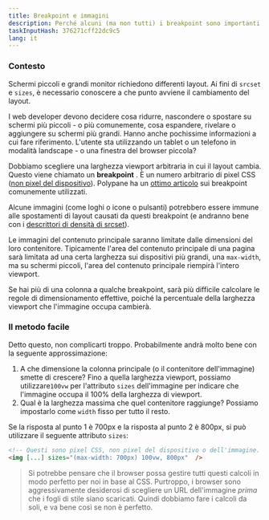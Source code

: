 ```yaml
---
title: Breakpoint e immagini
description: Perché alcuni (ma non tutti) i breakpoint sono importanti per le tue immagini
taskInputHash: 376271cff22dc9c5
lang: it
---
```

### Contesto

Schermi piccoli e grandi monitor richiedono differenti layout.  Ai fini di `srcset` e `sizes`, è necessario conoscere a che punto avviene il cambiamento del layout.

I web developer devono decidere cosa ridurre, nascondere o spostare su schermi più piccoli - o più comunemente, cosa espandere, rivelare o aggiungere su schermi più grandi. Hanno anche pochissime informazioni a cui fare riferimento. L'utente sta utilizzando un tablet o un telefono in modalità landscape - o una finestra del browser piccola?

Dobbiamo scegliere una larghezza viewport arbitraria in cui il layout cambia. Questo viene chiamato un **breakpoint** . È un numero arbitrario di pixel CSS ([non pixel del dispositivo](/it/pixels-non-pixels)). Polypane ha un [ottimo articolo](https://polypane.app/blog/the-breakpoints-we-tested-in-2021-and-the-ones-to-test-in-2022/#the-breakpoints-to-develop-on-in-2023) sui breakpoint comunemente utilizzati.

Alcune immagini (come loghi o icone o pulsanti) potrebbero essere immune alle spostamenti di layout causati da questi breakpoint (e andranno bene con i [descrittori di densità di srcset](/it/density-descriptors)).

Le immagini del contenuto principale saranno limitate dalle dimensioni del loro contenitore. Tipicamente l'area del contenuto principale di una pagina sarà limitata ad una certa larghezza sui dispositivi più grandi, una `max-width`, ma su schermi piccoli, l'area del contenuto principale riempirà l'intero viewport.

Se hai più di una colonna a qualche breakpoint, sarà più difficile calcolare le regole di dimensionamento effettive, poiché la percentuale della larghezza viewport che l'immagine occupa cambierà.

### Il metodo facile

Detto questo, non complicarti troppo. 
Probabilmente andrà molto bene con la seguente approssimazione:

1. A che dimensione la colonna principale (o il contenitore dell'immagine) smette di crescere? Fino a quella larghezza viewport, possiamo utilizzare`100vw` per l'attributo `sizes` dell'immagine per indicare che l'immagine occupa il 100% della larghezza di viewport.
2. Qual è la larghezza massima che quel contenitore raggiunge? Possiamo impostarlo come `width` fisso per tutto il resto.

Se la risposta al punto 1 è 700px e la risposta al punto 2 è 800px, si può utilizzare il seguente attributo `sizes`:

```html
<!-- Questi sono pixel CSS, non pixel del dispositivo o dell'immagine. -->  
<img [...] sizes="(max-width: 700px) 100vw, 800px"  />
```

> Si potrebbe pensare che il browser possa gestire tutti questi calcoli in modo perfetto per noi in base al CSS. Purtroppo, i browser sono aggressivamente desiderosi di scegliere un URL dell'immagine *prima* che i fogli di stile siano scaricati. Quindi dobbiamo fare i calcoli da soli, e va bene così se non è perfetto.
